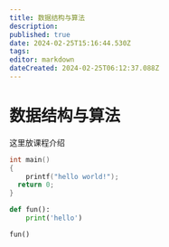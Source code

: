 ```yaml
---
title: 数据结构与算法
description: 
published: true
date: 2024-02-25T15:16:44.530Z
tags: 
editor: markdown
dateCreated: 2024-02-25T06:12:37.088Z
---
```


# 数据结构与算法
这里放课程介绍

```c
int main()
{
	printf("hello world!");
  return 0;
}
```

```python
def fun():
	print('hello')

fun()

